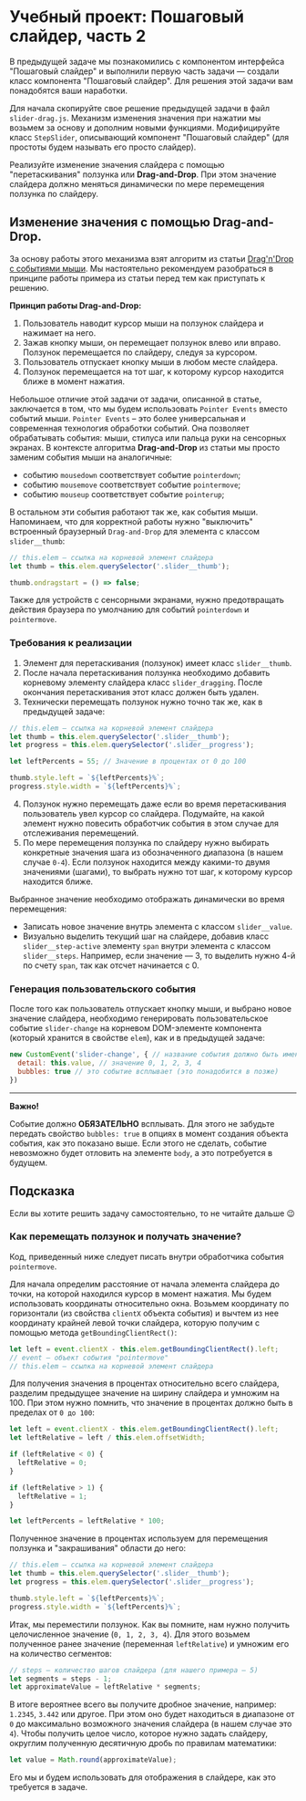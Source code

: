 # Учебный проект: Пошаговый слайдер, часть 2

В предыдущей задаче мы познакомились с компонентом интерфейса "Пошаговый слайдер" и выполнили первую часть задачи — создали класс компонента "Пошаговый слайдер".
Для решения этой задачи вам понадобятся ваши наработки. 

Для начала скопируйте свое решение предыдущей задачи в файл `slider-drag.js`.
Механизм изменения значения при нажатии мы возьмем за основу и дополним новыми функциями.
Модифицируйте класс `StepSlider`, описывающий компонент "Пошаговый слайдер" (для простоты будем называть его просто слайдер). 

Реализуйте изменение значения слайдера с помощью "перетаскивания" ползунка или **Drag-and-Drop**.
При этом значение слайдера должно меняться динамически по мере перемещения ползунка по слайдеру. 

## Изменение значения с помощью Drag-and-Drop.

За основу работы этого механизма взят алгоритм из статьи [Drag'n'Drop с событиями мыши](https://learn.javascript.ru/mouse-drag-and-drop).
Мы настоятельно рекомендуем разобраться в принципе работы примера из статьи перед тем как приступать к решению. 

**Принцип работы Drag-and-Drop:**

1. Пользователь наводит курсор мыши на ползунок слайдера и нажимает на него.
2. Зажав кнопку мыши, он перемещает ползунок влево или вправо. Ползунок перемещается по слайдеру, следуя за курсором.
3. Пользователь отпускает кнопку мыши в любом месте слайдера.
4. Ползунок перемещается на тот шаг, к которому курсор находится ближе в момент нажатия.

Небольшое отличие этой задачи от задачи, описанной в статье, заключается в том, что мы будем использовать `Pointer Events` вместо событий мыши. 
`Pointer Events` – это более универсальная и современная технология обработки событий.
Она позволяет обрабатывать события: мыши, стилуса или пальца руки на сенсорных экранах. 
В контексте алгоритма **Drag-and-Drop** из статьи мы просто заменим события мыши на аналогичные:

- событию `mousedown` соответствует событие `pointerdown`;
- событию `mousemove` соответствует событие `pointermove`;
- событию `mouseup` соответствует событие `pointerup`;

В остальном эти события работают так же, как события мыши.
Напоминаем, что для корректной работы нужно "выключить" встроенный браузерный `Drag-and-Drop` для элемента с классом `slider__thumb`:

```js
// this.elem — ссылка на корневой элемент слайдера
let thumb = this.elem.querySelector('.slider__thumb');

thumb.ondragstart = () => false;
```

Также для устройств с сенсорными экранами, нужно предотвращать действия браузера по умолчанию для событий `pointerdown` и `pointermove`.

### Требования к реализации

1. Элемент для перетаскивания (ползунок) имеет класс `slider__thumb`.
2. После начала перетаскивания ползунка необходимо добавить корневому элементу слайдера класс `slider_dragging`. После окончания перетаскивания этот класс должен быть удален.
3. Технически перемещать ползунок нужно точно так же, как в предыдущей задаче:
```js
// this.elem — ссылка на корневой элемент слайдера
let thumb = this.elem.querySelector('.slider__thumb');
let progress = this.elem.querySelector('.slider__progress');

let leftPercents = 55; // Значение в процентах от 0 до 100

thumb.style.left = `${leftPercents}%`;
progress.style.width = `${leftPercents}%`;
```
4. Ползунок нужно перемещать даже если во время перетаскивания пользователь увел курсор со слайдера. Подумайте, на какой элемент нужно повесить обработчик события в этом случае для отслеживания перемещений.
5. По мере перемещения ползунка по слайдеру нужно выбирать конкретные значения шага из обозначенного диапазона (в нашем случае `0-4`). Если ползунок находится между какими-то двумя значениями (шагами), то выбрать нужно тот шаг, к которому курсор находится ближе. 

Выбранное значение необходимо отображать динамически во время перемещения:
- Записать новое значение внутрь элемента с классом `slider__value`.
- Визуально выделить текущий шаг на слайдере, добавив класс `slider__step-active` элементу `span` внутри элемента с классом `slider__steps`. Например, если значение — 3, то выделить нужно 4-й по счету `span`, так как отсчет начинается с 0.

### Генерация пользовательского события

После того как пользователь отпускает кнопку мыши, и выбрано новое значение слайдера, необходимо генерировать пользовательское событие `slider-change` на корневом DOM-элементе компонента (который хранится в свойстве `elem`), как и в предыдущей задаче: 

```js
new CustomEvent('slider-change', { // название события должно быть именно 'slider-change'
  detail: this.value, // значение 0, 1, 2, 3, 4
  bubbles: true // это событие всплывает (это понадобится в позже)
})
```

***
__Важно!__

Событие должно **ОБЯЗАТЕЛЬНО** всплывать.
Для этого не забудьте передать свойство `bubbles: true` в опциях в момент создания объекта события, как это показано выше.
Если этого не сделать, событие невозможно будет отловить на элементе `body`, а это потребуется в будущем.

## Подсказка

Если вы хотите решить задачу самостоятельно, то не читайте дальше 😉

### Как перемещать ползунок и получать значение?

Код, приведенный ниже следует писать внутри обработчика события `pointermove`.

Для начала определим расстояние от начала элемента слайдера до точки, на которой находился курсор в момент нажатия.
Мы будем использовать координаты относительно окна.
Возьмем координату по горизонтали (из свойства `clientX` объекта события) и вычтем из нее координату крайней левой точки слайдера, 
которую получим с помощью метода `getBoundingClientRect()`:

```js
let left = event.clientX - this.elem.getBoundingClientRect().left; 
// event — объект события "pointermove"
// this.elem — ссылка на корневой элемент слайдера
```

Для получения значения в процентах относительно всего слайдера, разделим предыдущее значение на ширину слайдера и умножим на 100. 
При этом нужно помнить, что значение в процентах должно быть в пределах от `0 до 100`: 

```js
let left = event.clientX - this.elem.getBoundingClientRect().left; 
let leftRelative = left / this.elem.offsetWidth;

if (leftRelative < 0) {
  leftRelative = 0;
}

if (leftRelative > 1) {
  leftRelative = 1;
}

let leftPercents = leftRelative * 100;
```

Полученное значение в процентах используем для перемещения ползунка и "закрашивания" области до него:

```js
// this.elem — ссылка на корневой элемент слайдера
let thumb = this.elem.querySelector('.slider__thumb');
let progress = this.elem.querySelector('.slider__progress');

thumb.style.left = `${leftPercents}%`;
progress.style.width = `${leftPercents}%`;
```

Итак, мы переместили ползунок. Как вы помните, нам нужно получить целочисленное значение (`0, 1, 2, 3, 4`).
Для этого возьмем полученное ранее значение (переменная `leftRelative`) и умножим его на количество сегментов: 

```js
// steps — количество шагов слайдера (для нашего примера — 5)
let segments = steps - 1;
let approximateValue = leftRelative * segments;
```

В итоге вероятнее всего вы получите дробное значение, например: `1.2345`, `3.442` или другое.
При этом оно будет находиться в диапазоне от `0` до максимально возможного значения слайдера (в нашем случае это `4`).
Чтобы получить целое число, которое нужно задать слайдеру, округлим полученную десятичную дробь по правилам математики:

```js
let value = Math.round(approximateValue);
```

Его мы и будем использовать для отображения в слайдере, как это требуется в задаче.
